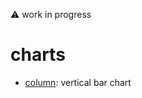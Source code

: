 ⚠️ work in progress
# charts

- [column](https://github.com/officeofperformancemanagement/charts/blob/main/docs/column.md): vertical bar chart
